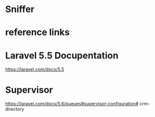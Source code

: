 # Sniffer


# reference links

# Laravel 5.5 Docupentation
https://laravel.com/docs/5.5

# Supervisor

https://laravel.com/docs/5.6/queues#supervisor-configuration# crm-directory
